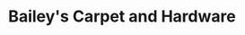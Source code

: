 ---
title: "Bailey's Carpet and Hardware"
url: /salyersville/baileys-carpet-and-hardware/
shop: hardware
---